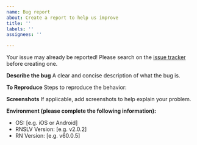 ```yaml
---
name: Bug report
about: Create a report to help us improve
title: ''
labels: ''
assignees: ''

---
```


Your issue may already be reported!
Please search on the [issue tracker](../) before creating one.

**Describe the bug**
A clear and concise description of what the bug is.

**To Reproduce**
Steps to reproduce the behavior:

**Screenshots**
If applicable, add screenshots to help explain your problem.

**Environment (please complete the following information):**
 - OS: [e.g. iOS or Android]
 - RNSLV Version: [e.g. v2.0.2]
 - RN Version: [e.g. v60.0.5]
